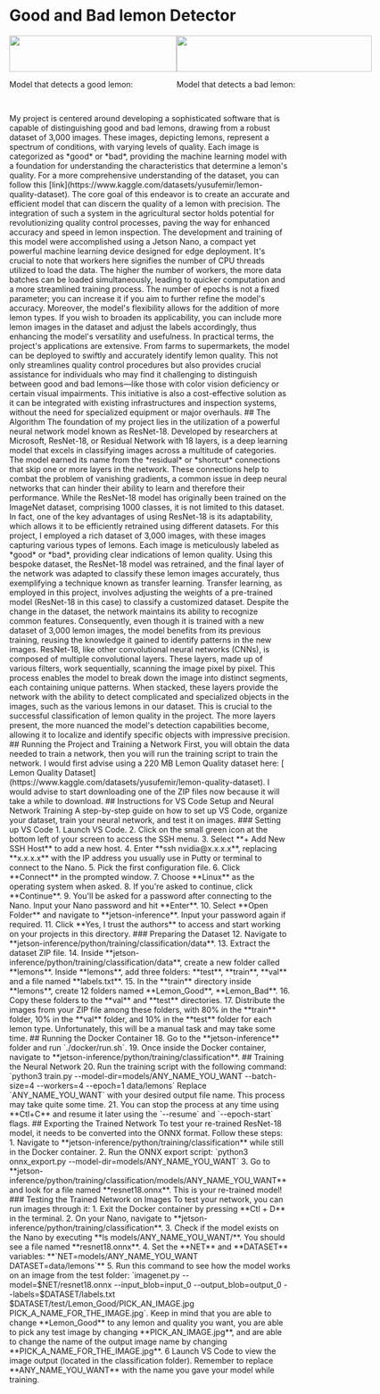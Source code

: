 # Good and Bad lemon Detector
<div style="display: flex; justify-content: space-between; margin-bottom: 75px">
  <div>
    <img src="https://github.com/NicholasRevenco/NVIDIA-Jetson-Nano-Good-and-Bad-lemon/assets/111706705/0748ad4b-9ced-4bbb-87ca-62b088f0995c" width="300" height="100%">
	<p>Model that detects a good lemon:</p>
  </div>
  <div>
    <img src="https://github.com/NicholasRevenco/NVIDIA-Jetson-Nano-Good-and-Bad-lemon/assets/111706705/eab2e665-27dc-4e4f-a1fa-c8292c05e5d8" width="350" height="100%">
	<p>Model that detects a bad lemon:</p>
  </div>
</div>
My project is centered around developing a sophisticated software that is capable of distinguishing good and bad lemons, drawing from a robust dataset of 3,000 images. These images, depicting lemons, represent a spectrum of conditions, with varying levels of quality. Each image is categorized as *good* or *bad*, providing the machine learning model with a foundation for understanding the characteristics that determine a lemon's quality. For a more comprehensive understanding of the dataset, you can follow this [link](https://www.kaggle.com/datasets/yusufemir/lemon-quality-dataset).
The core goal of this endeavor is to create an accurate and efficient model that can discern the quality of a lemon with precision. The integration of such a system in the agricultural sector holds potential for revolutionizing quality control processes, paving the way for enhanced accuracy and speed in lemon inspection.
The development and training of this model were accomplished using a Jetson Nano, a compact yet powerful machine learning device designed for edge deployment. It's crucial to note that workers here signifies the number of CPU threads utilized to load the data. The higher the number of workers, the more data batches can be loaded simultaneously, leading to quicker computation and a more streamlined training process. The number of epochs is not a fixed parameter; you can increase it if you aim to further refine the model's accuracy.
Moreover, the model's flexibility allows for the addition of more lemon types. If you wish to broaden its applicability, you can include more lemon images in the dataset and adjust the labels accordingly, thus enhancing the model's versatility and usefulness.
In practical terms, the project's applications are extensive. From farms to supermarkets, the model can be deployed to swiftly and accurately identify lemon quality. This not only streamlines quality control procedures but also provides crucial assistance for individuals who may find it challenging to distinguish between good and bad lemons—like those with color vision deficiency or certain visual impairments. This initiative is also a cost-effective solution as it can be integrated with existing infrastructures and inspection systems, without the need for specialized equipment or major overhauls.
## The Algorithm
The foundation of my project lies in the utilization of a powerful neural network model known as ResNet-18. Developed by researchers at Microsoft, ResNet-18, or Residual Network with 18 layers, is a deep learning model that excels in classifying images across a multitude of categories. The model earned its name from the *residual* or *shortcut* connections that skip one or more layers in the network. These connections help to combat the problem of vanishing gradients, a common issue in deep neural networks that can hinder their ability to learn and therefore their performance.
While the ResNet-18 model has originally been trained on the ImageNet dataset, comprising 1000 classes, it is not limited to this dataset. In fact, one of the key advantages of using ResNet-18 is its adaptability, which allows it to be efficiently retrained using different datasets.
For this project, I employed a rich dataset of 3,000 images, with these images capturing various types of lemons. Each image is meticulously labeled as *good* or *bad*, providing clear indications of lemon quality. Using this bespoke dataset, the ResNet-18 model was retrained, and the final layer of the network was adapted to classify these lemon images accurately, thus exemplifying a technique known as transfer learning.
Transfer learning, as employed in this project, involves adjusting the weights of a pre-trained model (ResNet-18 in this case) to classify a customized dataset. Despite the change in the dataset, the network maintains its ability to recognize common features. Consequently, even though it is trained with a new dataset of 3,000 lemon images, the model benefits from its previous training, reusing the knowledge it gained to identify patterns in the new images.
ResNet-18, like other convolutional neural networks (CNNs), is composed of multiple convolutional layers. These layers, made up of various filters, work sequentially, scanning the image pixel by pixel. This process enables the model to break down the image into distinct segments, each containing unique patterns. When stacked, these layers provide the network with the ability to detect complicated and specialized objects in the images, such as the various lemons in our dataset. This is crucial to the successful classification of lemon quality in the project. The more layers present, the more nuanced the model's detection capabilities become, allowing it to localize and identify specific objects with impressive precision.
## Running the Project and Training a Network
First, you will obtain the data needed to train a network, then you will run the training script to train the network. I would first advise using a 220 MB Lemon Quality dataset here: [ Lemon Quality Dataset](https://www.kaggle.com/datasets/yusufemir/lemon-quality-dataset). I would advise to start downloading one of the ZIP files now because it will take a while to download.
## Instructions for VS Code Setup and Neural Network Training
A step-by-step guide on how to set up VS Code, organize your dataset, train your neural network, and test it on images.
### Setting up VS Code
1. Launch VS Code.
2. Click on the small green icon at the bottom left of your screen to access the SSH menu.
3. Select **+ Add New SSH Host** to add a new host.
4. Enter **ssh nvidia@x.x.x.x**, replacing **x.x.x.x** with the IP address you usually use in Putty or terminal to connect to the Nano.
5. Pick the first configuration file.
6. Click **Connect** in the prompted window.
7. Choose **Linux** as the operating system when asked.
8. If you're asked to continue, click **Continue**.
9. You'll be asked for a password after connecting to the Nano. Input your Nano password and hit **Enter**.
10. Select **Open Folder** and navigate to **jetson-inference**. Input your password again if required.
11. Click **Yes, I trust the authors** to access and start working on your projects in this directory.
### Preparing the Dataset
12. Navigate to **jetson-inference/python/training/classification/data**.
13. Extract the dataset ZIP file.
14. Inside **jetson-inference/python/training/classification/data**, create a new folder called **lemons**. Inside **lemons**, add three folders: **test**, **train**, **val** and a file named **labels.txt**.
15. In the **train** directory inside **lemons**, create 12 folders named **Lemon_Good**, **Lemon_Bad**.
16. Copy these folders to the **val** and **test** directories.
17. Distribute the images from your ZIP file among these folders, with 80% in the **train** folder, 10% in the **val** folder, and 10% in the **test** folder for each lemon type. Unfortunately, this will be a manual task and may take some time.
## Running the Docker Container
18. Go to the **jetson-inference** folder and run `./docker/run.sh`.
19. Once inside the Docker container, navigate to **jetson-inference/python/training/classification**.
## Training the Neural Network
20. Run the training script with the following command: `python3 train.py --model-dir=models/ANY_NAME_YOU_WANT --batch-size=4 --workers=4 --epoch=1 data/lemons` Replace `ANY_NAME_YOU_WANT` with your desired output file name. This process may take quite some time.
21. You can stop the process at any time using **Ctl+C** and resume it later using the `--resume` and `--epoch-start` flags.
## Exporting the Trained Network
To test your re-trained ResNet-18 model, it needs to be converted into the ONNX format. Follow these steps:
1. Navigate to **jetson-inference/python/training/classification** while still in the Docker container.
2. Run the ONNX export script: `python3 onnx_export.py --model-dir=models/ANY_NAME_YOU_WANT`
3. Go to **jetson-inference/python/training/classification/models/ANY_NAME_YOU_WANT** and look for a file named **resnet18.onnx**. This is your re-trained model!
### Testing the Trained Network on Images
To test your network, you can run images through it:
1. Exit the Docker container by pressing **Ctl + D** in the terminal.
2. On your Nano, navigate to **jetson-inference/python/training/classification**.
3. Check if the model exists on the Nano by executing **ls models/ANY_NAME_YOU_WANT/**. You should see a file named **resnet18.onnx**.
4. Set the **NET** and **DATASET** variables: **`NET=models/ANY_NAME_YOU_WANT DATASET=data/lemons`**
5. Run this command to see how the model works on an image from the test folder: `imagenet.py --model=$NET/resnet18.onnx --input_blob=input_0 --output_blob=output_0 --labels=$DATASET/labels.txt $DATASET/test/Lemon_Good/PICK_AN_IMAGE.jpg PICK_A_NAME_FOR_THE_IMAGE.jpg`. Keep  in mind that you are able to change **Lemon_Good** to any lemon and quality you want, you are able to pick any test image by changing **PICK_AN_IMAGE.jpg**, and are able to change the name of the output image name by changing **PICK_A_NAME_FOR_THE_IMAGE.jpg**.
6 Launch VS Code to view the image output (located in the classification folder). Remember to replace **ANY_NAME_YOU_WANT** with the name you gave your model while training.
